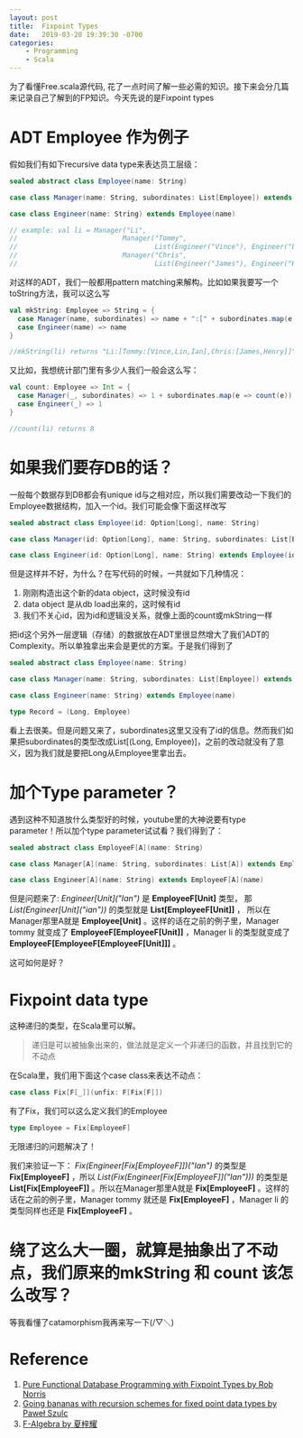 ```yaml
---
layout: post
title:  Fixpoint Types
date:   2019-03-20 19:39:30 -0700
categories: 
    - Programming
    - Scala 
---
```


为了看懂Free.scala源代码, 花了一点时间了解一些必需的知识。接下来会分几篇来记录自己了解到的FP知识。今天先说的是Fixpoint types

# ADT Employee 作为例子

假如我们有如下recursive data type来表达员工层级： 

```scala
sealed abstract class Employee(name: String)

case class Manager(name: String, subordinates: List[Employee]) extends Employee(name)

case class Engineer(name: String) extends Employee(name)

// example: val li = Manager("Li", 
//                          Manager("Tommy", 
//                                  List(Engineer("Vince"), Engineer("Lin"), Engineer("Ian"))), 
//                          Manager("Chris",
//                                  List(Engineer("James"), Engineer("Henry"))))
```

对这样的ADT，我们一般都用pattern matching来解构。比如如果我要写一个toString方法，我可以这么写

```scala
val mkString: Employee => String = {
  case Manager(name, subordinates) => name + ":[" + subordinates.map(e => mkString(e)).mkString(",") + "]"
  case Engineer(name) => name
}

//mkString(li) returns "Li:[Tommy:[Vince,Lin,Ian],Chris:[James,Henry]]"
```

又比如，我想统计部门里有多少人我们一般会这么写：

```scala
val count: Employee => Int = {
  case Manager(_, subordinates) => 1 + subordinates.map(e => count(e)).reduceLeft(_+_)
  case Engineer(_) => 1
}

//count(li) returns 8
```

# 如果我们要存DB的话？

一般每个数据存到DB都会有unique id与之相对应，所以我们需要改动一下我们的Employee数据结构，加入一个id。我们可能会像下面这样改写

```scala
sealed abstract class Employee(id: Option[Long], name: String)

case class Manager(id: Option[Long], name: String, subordinates: List[Employee]) extends Employee(id, name)

case class Engineer(id: Option[Long], name: String) extends Employee(id, name)
```

但是这样并不好，为什么？在写代码的时候，一共就如下几种情况：

1. 刚刚构造出这个新的data object，这时候没有id
2. data object 是从db load出来的，这时候有id
3. 我们不关心id，因为id和逻辑没关系，就像上面的count或mkString一样

把id这个另外一层逻辑（存储）的数据放在ADT里很显然增大了我们ADT的Complexity。所以单独拿出来会是更优的方案。于是我们得到了

```scala
sealed abstract class Employee(name: String)

case class Manager(name: String, subordinates: List[Employee]) extends Employee(name)

case class Engineer(name: String) extends Employee(name)

type Record = (Long, Employee)
```

看上去很美。但是问题又来了，subordinates这里又没有了id的信息。然而我们如果把subordinates的类型改成List\[(Long, Employee)\]，之前的改动就没有了意义，因为我们就是要把Long从Employee里拿出去。

# 加个Type parameter？

遇到这种不知道放什么类型好的时候，youtube里的大神说要有type parameter！所以加个type parameter试试看？我们得到了：

```scala
sealed abstract class EmployeeF[A](name: String)

case class Manager[A](name: String, subordinates: List[A]) extends EmployeeF[A](name)

case class Engineer[A](name: String) extends EmployeeF[A](name)
```

但是问题来了: _Engineer\[Unit\]("Ian")_ 是 __EmployeeF\[Unit\]__ 类型， 那 _List(Engineer\[Unit\]("ian"))_ 的类型就是 __List\[EmployeeF\[Unit\]\]__ ， 所以在Manager那里A就是 __Employee\[Unit\]__ 。这样的话在之前的例子里，Manager tommy 就变成了 __EmployeeF\[EmployeeF\[Unit\]\]__ ，Manager li 的类型就变成了 __EmployeeF\[EmployeeF\[EmployeeF\[Unit\]\]\]__ 。

这可如何是好？

# Fixpoint data type

这种递归的类型，在Scala里可以解。

> 递归是可以被抽象出来的，做法就是定义一个非递归的函数，并且找到它的不动点

在Scala里，我们用下面这个case class来表达不动点：
```scala
case class Fix[F[_]](unfix: F[Fix[F]])
```

有了Fix，我们可以这么定义我们的Employee
```scala
type Employee = Fix[EmployeeF]
```

无限递归的问题解决了！

我们来验证一下：
_Fix(Engineer\[Fix\[EmployeeF\]\])("Ian")_ 的类型是 __Fix\[EmployeeF\]__ ，所以 _List(Fix(Engineer\[Fix\[EmployeeF\]\]("Ian")))_ 的类型是 __List\[Fix\[EmployeeF\]\]__ 。所以在Manager那里A就是 __Fix\[EmployeeF\]__ 。这样的话在之前的例子里，Manager tommy 就还是 __Fix\[EmployeeF\]__ ，Manager li 的类型同样也还是 __Fix\[EmployeeF\]__ 。

# 绕了这么大一圈，就算是抽象出了不动点，我们原来的mkString 和 count 该怎么改写？
等我看懂了catamorphism我再来写一下(/▽＼)

# Reference

1. [Pure Functional Database Programming with Fixpoint Types by Rob Norris](https://www.youtube.com/watch?v=7xSfLPD6tiQ)
2. [Going bananas with recursion schemes for fixed point data types by Paweł Szulc](https://www.youtube.com/watch?v=IlvJnkWH6CA)
3. [F-Algebra by 夏梓耀](https://zhuanlan.zhihu.com/p/21354189)